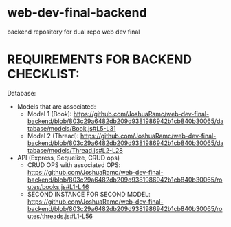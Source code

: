 # web-dev-final-backend
backend repository for dual repo web dev final

# REQUIREMENTS FOR BACKEND CHECKLIST: 
Database: 
* Models that are associated: 
  * Model 1 (Book): https://github.com/JoshuaRamc/web-dev-final-backend/blob/803c29a6482db209d9381986942b1cb840b30065/database/models/Book.js#L5-L31
  * Model 2 (Thread): https://github.com/JoshuaRamc/web-dev-final-backend/blob/803c29a6482db209d9381986942b1cb840b30065/database/models/Thread.js#L2-L28
* API (Express, Sequelize, CRUD ops)
  * CRUD OPS with associated OPS: https://github.com/JoshuaRamc/web-dev-final-backend/blob/803c29a6482db209d9381986942b1cb840b30065/routes/books.js#L1-L46
  * SECOND INSTANCE FOR SECOND MODEL: https://github.com/JoshuaRamc/web-dev-final-backend/blob/803c29a6482db209d9381986942b1cb840b30065/routes/threads.js#L1-L56
